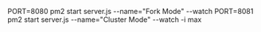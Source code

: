 PORT=8080 pm2 start server.js --name="Fork Mode" --watch
PORT=8081 pm2 start server.js --name="Cluster Mode" --watch -i max